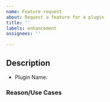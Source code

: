 ```yaml
---
name: Feature request
about: Request a feature for a plugin
title: ''
labels: enhancement
assignees: ''

---
```


## Description

- Plugin Name:

<!-- Description here -->

### Reason/Use Cases
